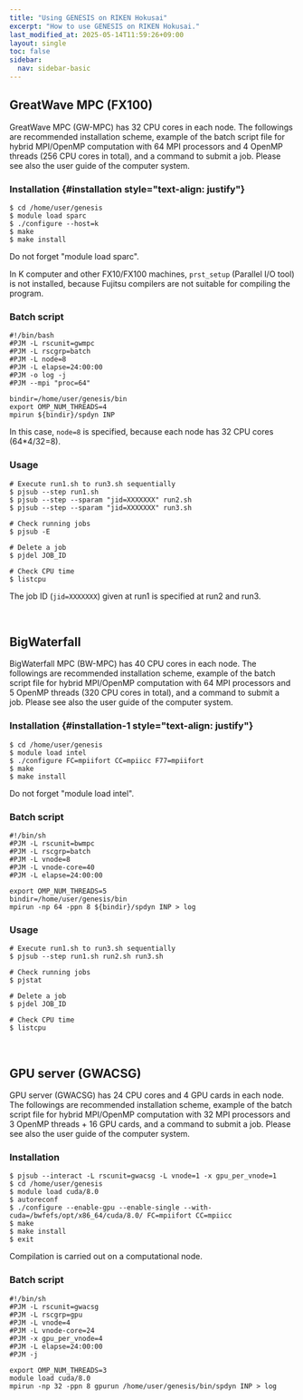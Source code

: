 ```yaml
---
title: "Using GENESIS on RIKEN Hokusai"
excerpt: "How to use GENESIS on RIKEN Hokusai."
last_modified_at: 2025-05-14T11:59:26+09:00
layout: single
toc: false
sidebar:
  nav: sidebar-basic
---
```



##  GreatWave MPC (FX100)

GreatWave MPC (GW-MPC) has 32 CPU cores in each node. The followings are
recommended installation scheme, example of the batch script file for
hybrid MPI/OpenMP computation with 64 MPI processors and 4 OpenMP
threads (256 CPU cores in total), and a command to submit a job. Please
see also the user guide of the computer system.

### Installation {#installation style="text-align: justify"}

    $ cd /home/user/genesis
    $ module load sparc
    $ ./configure --host=k
    $ make
    $ make install

 Do not forget "module load sparc".

 In K computer and other
FX10/FX100 machines, `prst_setup` (Parallel I/O tool) is not installed,
because Fujitsu compilers are not suitable for compiling the program.

###  Batch script

    #!/bin/bash
    #PJM -L rscunit=gwmpc
    #PJM -L rscgrp=batch
    #PJM -L node=8
    #PJM -L elapse=24:00:00
    #PJM -o log -j
    #PJM --mpi "proc=64"

    bindir=/home/user/genesis/bin
    export OMP_NUM_THREADS=4
    mpirun ${bindir}/spdyn INP

In this case, `node=8` is specified, because each node has 32 CPU cores
(64\*4/32=8).

###  Usage

    # Execute run1.sh to run3.sh sequentially
    $ pjsub --step run1.sh
    $ pjsub --step --sparam "jid=XXXXXXX" run2.sh
    $ pjsub --step --sparam "jid=XXXXXXX" run3.sh

    # Check running jobs
    $ pjsub -E

    # Delete a job
    $ pjdel JOB_ID

    # Check CPU time 
    $ listcpu

The job ID (`jid=XXXXXXX`) given at run1 is specified at run2 and run3.

 


##  BigWaterfall

BigWaterfall MPC (BW-MPC) has 40 CPU cores in each node. The followings
are recommended installation scheme, example of the batch script file
for hybrid MPI/OpenMP computation with 64 MPI processors and 5 OpenMP
threads (320 CPU cores in total), and a command to submit a job. Please
see also the user guide of the computer system.

### Installation {#installation-1 style="text-align: justify"}

    $ cd /home/user/genesis
    $ module load intel
    $ ./configure FC=mpiifort CC=mpiicc F77=mpiifort
    $ make
    $ make install

 Do not forget "module load intel".

###  Batch script

    #!/bin/sh
    #PJM -L rscunit=bwmpc
    #PJM -L rscgrp=batch
    #PJM -L vnode=8
    #PJM -L vnode-core=40
    #PJM -L elapse=24:00:00

    export OMP_NUM_THREADS=5
    bindir=/home/user/genesis/bin
    mpirun -np 64 -ppn 8 ${bindir}/spdyn INP > log

###  Usage

    # Execute run1.sh to run3.sh sequentially
    $ pjsub --step run1.sh run2.sh run3.sh

    # Check running jobs
    $ pjstat

    # Delete a job 
    $ pjdel JOB_ID

    # Check CPU time
    $ listcpu

 


##  GPU server (GWACSG) 

GPU server (GWACSG) has 24 CPU cores and 4 GPU cards in each node. The
followings are recommended installation scheme, example of the batch
script file for hybrid MPI/OpenMP computation with 32 MPI processors and
3 OpenMP threads + 16 GPU cards, and a command to submit a job. Please
see also the user guide of the computer system.

### Installation

    $ pjsub --interact -L rscunit=gwacsg -L vnode=1 -x gpu_per_vnode=1
    $ cd /home/user/genesis
    $ module load cuda/8.0
    $ autoreconf
    $ ./configure --enable-gpu --enable-single --with-cuda=/bwfefs/opt/x86_64/cuda/8.0/ FC=mpiifort CC=mpiicc
    $ make
    $ make install
    $ exit

 Compilation is carried out on a computational
node.

###  Batch script

    #!/bin/sh
    #PJM -L rscunit=gwacsg
    #PJM -L rscgrp=gpu
    #PJM -L vnode=4
    #PJM -L vnode-core=24
    #PJM -x gpu_per_vnode=4
    #PJM -L elapse=24:00:00
    #PJM -j

    export OMP_NUM_THREADS=3
    module load cuda/8.0
    mpirun -np 32 -ppn 8 gpurun /home/user/genesis/bin/spdyn INP > log

